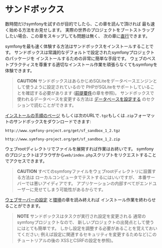 サンドボックス
==============

数時間だけsymfonyを試すのが目的でしたら、この章を読んで頂ければ
最も速く始める方法をお見せします。
実際の世界のプロジェクトをブートストラップしたい場合、この章をスキップしても問題は無く、
次の章に[直行](#chapter_04-Symfony-Installation)できます。

symfonyを最も速く体験する方法はサンドボックスをインストールすることです。
サンドボックスは常識的なデフォルトで設定されたsymfonyプロジェクトのパッケージを
インストールするための非常に簡単な手段です。
ウェブのベストプラクティスを尊重する適切なインストール作業を頑張らなくてもsymfonyを体験できます。

>**CAUTION**
>サンドボックスはあらかじめSQLiteをデータベースエンジンとして使うように設定されているので
>PHPがSQLiteをサポートしていることを確認する必要があります
>([前提要件](#chapter_02-Prerequisites)の章を参照)。
>サンドボックスで使われるデータベースを変更する方法は
>[データベースを設定する](#chapter_05-Project-Setup_sub_configuring_the_database)
>のセクションで読むことができます。

[インストールの手順のページ](http://www.symfony-project.org/installation/1_2)
もしくは次のURLで`.tgz`もしくは`.zip`フォーマットのサンドボックスをダウンロードできます:

    http://www.symfony-project.org/get/sf_sandbox_1_2.tgz

    http://www.symfony-project.org/get/sf_sandbox_1_2.zip

ウェブrootディレクトリでファイルを展開すれば作業はお終いです。
symfonyのプロジェクトはブラウザから`web/index.php`スクリプトをリクエストすることでアクセスできます。

>**CAUTION**
>すべてのsymfonyファイルをウェブrootディレクトリに設置する方法は
>ローカルコンピュータでテストするにはいいですが、
>本番サーバーでは悪いアイディアです。
>アプリケーションの内部すべてがエンドユーザーに見せてしまう可能性があるからです。

[ウェブサーバーの設定](#chapter_06-Web-Server-Configuration)
と[環境](#chapter_07-Environments)の章を読み終えれば
インストール作業を終わらせることができます。

>**NOTE**
>サンドボックスはタスクが実行され設定を変更される
>通常のsymfonyプロジェクトなので、
>新しいプロジェクトの出発点として使うにはとても簡単です。
>しかし設定を調整する必要があることを覚えておいてください; 
>例えば設定に関連するセキュリティを変更するためなど(このチュートリアルの後の
>XSSとCSRFの設定を参照)。
